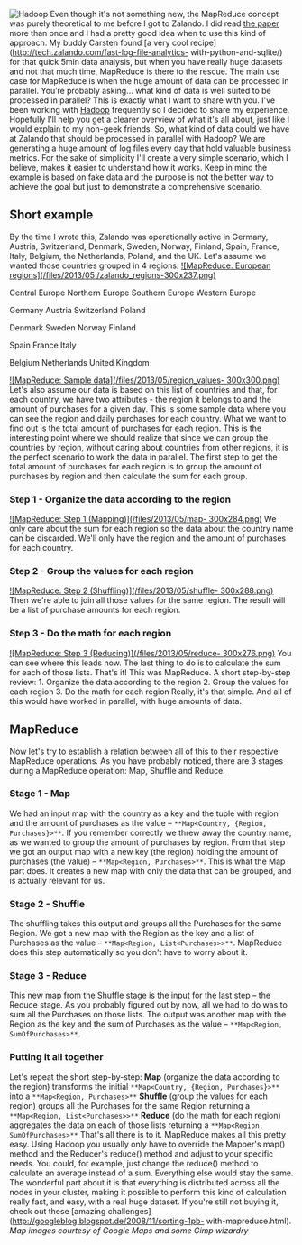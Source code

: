 <!--
.. title: MapReduce: How to explain it to your non-geek friends
.. slug: mapreduce-how-to-explain-to-your-non-geek-friends
.. date: 2013-05-28 10:08:54
.. tags: Cluster,Development,de_DE,Hadoop,Mapreduce,Node,Parallelism
.. author: ToDo
-->
![Hadoop](/files/2013/05/Hadoop-300x224.jpg) Even though it's not something
new, the MapReduce concept was purely theoretical to me before I got to
Zalando. I did read [the
paper](http://research.google.com/archive/mapreduce.html) more than once and I
had a pretty good idea when to use this kind of approach. My buddy Carsten
found [a very cool recipe](http://tech.zalando.com/fast-log-file-analytics-
with-python-and-sqlite/) for that quick 5min data analysis, but when you have
really huge datasets and not that much time, MapReduce is there to the rescue.
The main use case for MapReduce is when the huge amount of data can be
processed in parallel. You’re probably asking... what kind of data is well
suited to be processed in parallel? This is exactly what I want to share with
you. I've been working with [Hadoop](http://hadoop.apache.org/) frequently so
I decided to share my experience. Hopefully I'll help you get a clearer
overview of what it's all about, just like I would explain to my non-geek
friends.  So, what kind of data could we have at Zalando that should be
processed in parallel with Hadoop? We are generating a huge amount of log
files every day that hold valuable business metrics. For the sake of
simplicity I'll create a very simple scenario, which I believe, makes it
easier to understand how it works. Keep in mind the example is based on fake
data and the purpose is not the better way to achieve the goal but just to
demonstrate a comprehensive scenario.

## Short example

By the time I wrote this, Zalando was operationally active in Germany,
Austria, Switzerland, Denmark, Sweden, Norway, Finland, Spain, France, Italy,
Belgium, the Netherlands, Poland, and the UK. Let's assume we wanted those
countries grouped in 4 regions: [![MapReduce: European regions](/files/2013/05
/zalando_regions-300x237.png)](/files/2013/05/zalando_regions.png)

Central Europe Northern Europe Southern Europe Western Europe

Germany Austria Switzerland Poland

Denmark Sweden Norway Finland

Spain France Italy

Belgium Netherlands United Kingdom

[![MapReduce: Sample data](/files/2013/05/region_values-
300x300.png)](/files/2013/05/region_values.png) Let's also assume our data is
based on this list of countries and that, for each country, we have two
attributes - the region it belongs to and the amount of purchases for a given
day. This is some sample data where you can see the region and daily purchases
for each country. What we want to find out is the total amount of purchases
for each region. This is the interesting point where we should realize that
since we can group the countries by region, without caring about countries
from other regions, it is the perfect scenario to work the data in parallel.
The first step to get the total amount of purchases for each region is to
group the amount of purchases by region and then calculate the sum for each
group.

### Step 1 - Organize the data according to the region

[![MapReduce: Step 1 (Mapping)](/files/2013/05/map-
300x284.png)](/files/2013/05/map.png) We only care about the sum for each
region so the data about the country name can be discarded. We'll only have
the region and the amount of purchases for each country.

### Step 2 - Group the values for each region

[![MapReduce: Step 2 (Shuffling)](/files/2013/05/shuffle-
300x288.png)](/files/2013/05/shuffle.png) Then we're able to join all those
values for the same region. The result will be a list of purchase amounts for
each region.

### Step 3 - Do the math for each region

[![MapReduce: Step 3 (Reducing)](/files/2013/05/reduce-
300x276.png)](/files/2013/05/reduce.png) You can see where this leads now. The
last thing to do is to calculate the sum for each of those lists. That's it!
This was MapReduce. A short step-by-step review: 1. Organize the data
according to the region 2. Group the values for each region 3. Do the math for
each region Really, it's that simple. And all of this would have worked in
parallel, with huge amounts of data.


## MapReduce

Now let's try to establish a relation between all of this to their respective
MapReduce operations. As you have probably noticed, there are 3 stages during
a MapReduce operation: Map, Shuffle and Reduce.

### Stage 1 - Map

We had an input map with the country as a key and the tuple with region and
the amount of purchases as the value – `**Map<Country, {Region,
Purchases}>**`. If you remember correctly we threw away the country name, as
we wanted to group the amount of purchases by region. From that step we got an
output map with a new key (the region) holding the amount of purchases (the
value) – `**Map<Region, Purchases>**`. This is what the Map part does. It
creates a new map with only the data that can be grouped, and is actually
relevant for us.

### Stage 2 - Shuffle

The shuffling takes this output and groups all the Purchases for the same
Region. We got a new map with the Region as the key and a list of Purchases as
the value – `**Map<Region, List<Purchases>>**`. MapReduce does this step
automatically so you don't have to worry about it.

### Stage 3 - Reduce

This new map from the Shuffle stage is the input for the last step – the
Reduce stage. As you probably figured out by now, all we had to do was to sum
all the Purchases on those lists. The output was another map with the Region
as the key and the sum of Purchases as the value – `**Map<Region,
SumOfPurchases>**`.

### Putting it all together

Let's repeat the short step-by-step: **Map** (organize the data according to
the region) transforms the initial `**Map<Country, {Region, Purchases}>**`
into a `**Map<Region, Purchases>**` **Shuffle** (group the values for each
region) groups all the Purchases for the same Region returning a
`**Map<Region, List<Purchases>>**` **Reduce** (do the math for each region)
aggregates the data on each of those lists returning a `**Map<Region,
SumOfPurchases>**` That's all there is to it. MapReduce makes all this pretty
easy. Using Hadoop you usually only have to override the Mapper's map() method
and the Reducer's reduce() method and adjust to your specific needs. You
could, for example, just change the reduce() method to calculate an average
instead of a sum. Everything else would stay the same. The wonderful part
about it is that everything is distributed across all the nodes in your
cluster, making it possible to perform this kind of calculation really fast,
and easy, with a real huge dataset. If you're still not buying it, check out
these [amazing challenges](http://googleblog.blogspot.de/2008/11/sorting-1pb-
with-mapreduce.html). _Map images courtesy of Google Maps and some Gimp
wizardry_

